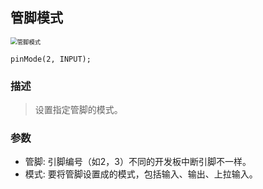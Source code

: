 ## 管脚模式

<img src="{default}/images/inout/pinmode.png" alt="管脚模式" style="zoom:67%;" />

```arduino
pinMode(2, INPUT);
```

### 描述

> 设置指定管脚的模式。

### 参数

- 管脚: 引脚编号（如2，3）不同的开发板中断引脚不一样。
- 模式: 要将管脚设置成的模式，包括输入、输出、上拉输入。

